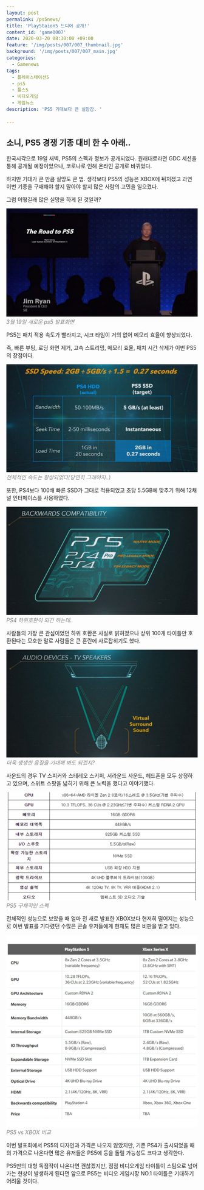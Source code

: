 ```yaml
---
layout: post
permalink: /ps5news/
title: 'PlayStaion5 드디어 공개!'
content_id: 'game0007'
date: 2020-03-20 08:30:00 +09:00
feature: '/img/posts/007/007_thumbnail.jpg'
background: '/img/posts/007/007_main.jpg'
categories:
  - Gamenews
tags:
  - 플레이스테이션5
  - ps5
  - 플스5
  - 비디오게임
  - 게임뉴스
description: 'PS5 기대보다 큰 실망감. '

---
```


## 소니, PS5 경쟁 기종 대비 한 수 아래.. ##

한국시각으로 19일 새벽, PS5의 스펙과 정보가 공개되었다. 원래대로라면 GDC 세션을 통해 공개될 예정이었으나, 코로나로 인해 온라인 공개로 바뀌었다.

하지만 기대가 큰 만큼 실망도 큰 법. 생각보다 PS5의 성능은 XBOX에 뒤처졌고 과연 이번 기종을 구매해야 할지 말아야 할지 많은 사람의 고민을 일으켰다.

그럼 어떻길래 많은 실망을 하게 된 것일까?

![ps5 이미지](/img/posts/007/007_1.jpg)*<span style="color:gray">3월 19일 새로운 ps5 발표화면</span>*

PS5는 패치 적용 속도가 빨라지고, 시크 타임이 거의 없어 메모리 효율이 향상되었다.

즉, 빠른 부팅, 로딩 화면 제거, 고속 스트리밍, 메모리 효율, 패치 시간 삭제가 이번 PS5의 장점이다.

![ps5 이미지](/img/posts/007/007_2.jpg)*<span style="color:gray">전체적인 속도는 향상되었다(당연히 그래야지..)</span>*

또한, PS4보다 100배 빠른 SSD가 그대로 적용되었고 초당 5.5GB에 맞추기 위해 12채널 인터페이스를 사용하였다.

![ps5 이미지](/img/posts/007/007_3.jpg)*<span style="color:gray">PS4 하위호환이 되긴 하는데..</span>*

사람들의 가장 큰 관심이었던 하위 호환은 사실로 밝혀졌으나 상위 100개 타이틀만 호환된다는 모호한 말로 사람들은 큰 혼란에 사로잡히기도 했다.

![ps5 이미지](/img/posts/007/007_4.jpg)*<span style="color:gray">더욱 생생한 음질을 기대해 봐도 되겠지?</span>*

사운드의 경우 TV 스피커와 스테레오 스키퍼, 서라운드 사운드, 헤드폰을 모두 상정하고 있으며, 스위트 스팟을 넓히기 위해 큰 노력을 했다고 이야기했다.

![ps5 이미지](/img/posts/007/007_5.jpg)*<span style="color:gray">PS5 구체적인 스펙</span>*

전체적인 성능으로 보았을 때 얼마 전 새로 발표한 XBOX보다 현저히 떨어지는 성능으로 이번 발표를 기다렸던 수많은 콘솔 유저들에게 현재도 많은 비판을 받고 있다.

![ps5 이미지](/img/posts/007/007_6.jpg)*<span style="color:gray">PS5 vs XBOX 비교</span>*

이번 발표회에서 PS5의 디자인과 가격은 나오지 않았지만, 기존 PS4가 출시되었을 때의 가격으로 나온다면 많은 유저들은 PS5에 등을 돌릴 가능성도 크다고 생각한다.

PS5만의 대형 독점작이 나온다면 괜찮겠지만, 점점 비디오게임 타이틀이 스팀으로 넘어가는 현상이 발생하게 된다면 앞으로 PS5는 비디오 게임시장 NO.1 타이틀은 기대하기 어려울 것이다.
